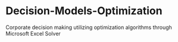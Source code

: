 # Decision-Models-Optimization
Corporate decision making utilizing optimization algorithms through Microsoft Excel Solver
